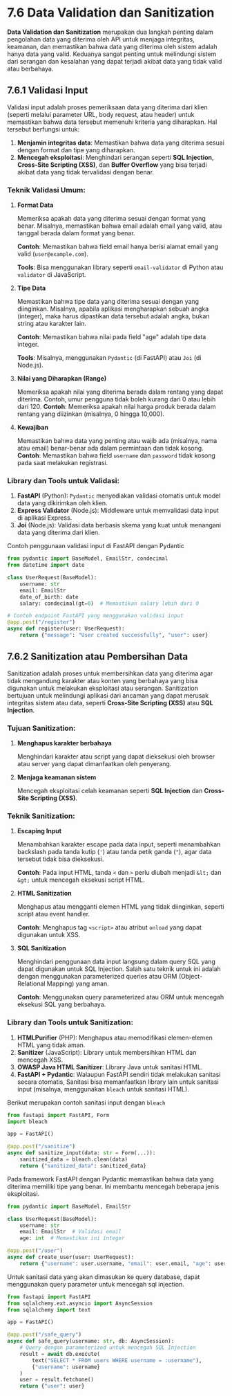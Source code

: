 # 7.6 Data Validation dan Sanitization

**Data Validation dan Sanitization** merupakan dua langkah penting dalam pengolahan data yang diterima oleh API untuk menjaga integritas, keamanan, dan memastikan bahwa data yang diterima oleh sistem adalah hanya data yang valid. Keduanya sangat penting untuk melindungi sistem dari serangan dan kesalahan yang dapat terjadi akibat data yang tidak valid atau berbahaya.

## 7.6.1 Validasi Input

Validasi input adalah proses pemeriksaan data yang diterima dari klien (seperti melalui parameter URL, body request, atau header) untuk memastikan bahwa data tersebut memenuhi kriteria yang diharapkan. Hal tersebut berfungsi untuk:

1. **Menjamin integritas data**: Memastikan bahwa data yang diterima sesuai dengan format dan tipe yang diharapkan.
2. **Mencegah eksploitasi**: Menghindari serangan seperti **SQL Injection**, **Cross-Site Scripting (XSS)**, dan **Buffer Overflow** yang bisa terjadi akibat data yang tidak tervalidasi dengan benar.

### Teknik Validasi Umum:

1. **Format Data**
    
    Memeriksa apakah data yang diterima sesuai dengan format yang benar. Misalnya, memastikan bahwa email adalah email yang valid, atau tanggal berada dalam format yang benar.
    
    **Contoh**: Memastikan bahwa field email hanya berisi alamat email yang valid (`user@example.com`).
   
    **Tools**: Bisa menggunakan library seperti `email-validator` di Python atau `validator` di JavaScript.

2. **Tipe Data**
    
    Memastikan bahwa tipe data yang diterima sesuai dengan yang diinginkan. Misalnya, apabila aplikasi mengharapkan sebuah angka (integer), maka harus dipastikan data tersebut adalah angka, bukan string atau karakter lain.
    
    **Contoh**: Memastikan bahwa nilai pada field "age" adalah tipe data integer.
   
    **Tools**: Misalnya, menggunakan `Pydantic` (di FastAPI) atau `Joi` (di Node.js).

3. **Nilai yang Diharapkan (Range)**
    
    Memeriksa apakah nilai yang diterima berada dalam rentang yang dapat diterima. Contoh, umur pengguna tidak boleh kurang dari 0 atau lebih dari 120. **Contoh**: Memeriksa apakah nilai harga produk berada dalam rentang yang diizinkan (misalnya, 0 hingga 10,000).

4. **Kewajiban**
    
    Memastikan bahwa data yang penting atau wajib ada (misalnya, nama atau email) benar-benar ada dalam permintaan dan tidak kosong. **Contoh**: Memastikan bahwa field `username` dan `password` tidak kosong pada saat melakukan registrasi.

### **Library dan Tools untuk Validasi:**

1. **FastAPI** (Python): `Pydantic` menyediakan validasi otomatis untuk model data yang dikirimkan oleh klien.
2. **Express Validator** (Node.js): Middleware untuk memvalidasi data input di aplikasi Express.
3. **Joi** (Node.js): Validasi data berbasis skema yang kuat untuk menangani data yang diterima dari klien.

Contoh penggunaan validasi input di FastAPI dengan Pydantic

```python
from pydantic import BaseModel, EmailStr, condecimal
from datetime import date

class UserRequest(BaseModel):
    username: str
    email: EmailStr
    date_of_birth: date
    salary: condecimal(gt=0)  # Memastikan salary lebih dari 0

# Contoh endpoint FastAPI yang menggunakan validasi input
@app.post("/register")
async def register(user: UserRequest):
    return {"message": "User created successfully", "user": user}
```

## 7.6.2 Sanitization atau Pembersihan Data

Sanitization adalah proses untuk membersihkan data yang diterima agar tidak mengandung karakter atau konten yang berbahaya yang bisa digunakan untuk melakukan eksploitasi atau serangan. Sanitization bertujuan untuk melindungi aplikasi dari ancaman yang dapat merusak integritas sistem atau data, seperti **Cross-Site Scripting (XSS)** atau **SQL Injection**.

### Tujuan Sanitization:

1. **Menghapus karakter berbahaya**
    
    Menghindari karakter atau script yang dapat dieksekusi oleh browser atau server yang dapat dimanfaatkan oleh penyerang.
    
2. **Menjaga keamanan sistem**
    
    Mencegah eksploitasi celah keamanan seperti **SQL Injection** dan **Cross-Site Scripting (XSS)**.

### Teknik Sanitization:

1. **Escaping Input**
    
    Menambahkan karakter escape pada data input, seperti menambahkan backslash pada tanda kutip (`'`) atau tanda petik ganda (`"`), agar data tersebut tidak bisa dieksekusi.
    
    **Contoh**: Pada input HTML, tanda `<` dan `>` perlu diubah menjadi `&lt;` dan `&gt;` untuk mencegah eksekusi script HTML.
    
2. **HTML Sanitization**
    
    Menghapus atau mengganti elemen HTML yang tidak diinginkan, seperti script atau event handler.
    
    **Contoh**: Menghapus tag `<script>` atau atribut `onload` yang dapat digunakan untuk XSS.
    
3. **SQL Sanitization**
    
    Menghindari penggunaan data input langsung dalam query SQL yang dapat digunakan untuk SQL Injection. Salah satu teknik untuk ini adalah dengan menggunakan parameterized queries atau ORM (Object-Relational Mapping) yang aman.
    
    **Contoh**: Menggunakan query parameterized atau ORM untuk mencegah eksekusi SQL yang berbahaya.

### **Library dan Tools untuk Sanitization:**

1. **HTMLPurifier** (PHP): Menghapus atau memodifikasi elemen-elemen HTML yang tidak aman.
2. **Sanitizer** (JavaScript): Library untuk membersihkan HTML dan mencegah XSS.
3. **OWASP Java HTML Sanitizer**: Library Java untuk sanitasi HTML.
4. **FastAPI + Pydantic**: Walaupun FastAPI sendiri tidak melakukan sanitasi secara otomatis, Sanitasi bisa memanfaatkan library lain untuk sanitasi input (misalnya, menggunakan `bleach` untuk sanitasi HTML). 

Berikut merupakan contoh sanitasi input dengan `bleach`

```python
from fastapi import FastAPI, Form
import bleach

app = FastAPI()

@app.post("/sanitize")
async def sanitize_input(data: str = Form(...)):
    sanitized_data = bleach.clean(data)
    return {"sanitized_data": sanitized_data}
```

Pada framework FastAPI dengan Pydantic memastikan bahwa data yang diterima memiliki tipe yang benar. Ini membantu mencegah beberapa jenis eksploitasi.

```python
from pydantic import BaseModel, EmailStr

class UserRequest(BaseModel):
    username: str
    email: EmailStr  # Validasi email
    age: int  # Memastikan ini integer

@app.post("/user")
async def create_user(user: UserRequest):
    return {"username": user.username, "email": user.email, "age": user.age}

```

Untuk sanitasi data yang akan dimasukan ke query database, dapat menggunakan query parameter untuk mencegah sql injection.

```python
from fastapi import FastAPI
from sqlalchemy.ext.asyncio import AsyncSession
from sqlalchemy import text

app = FastAPI()

@app.post("/safe_query")
async def safe_query(username: str, db: AsyncSession):
    # Query dengan parameterized untuk mencegah SQL Injection
    result = await db.execute(
        text("SELECT * FROM users WHERE username = :username"),
        {"username": username}
    )
    user = result.fetchone()
    return {"user": user}

```